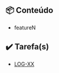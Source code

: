 ## :package: Conteúdo

- featureN

## :heavy_check_mark: Tarefa(s)

- [LOG-XX](https://github.com/comexio/design-system/issues)
